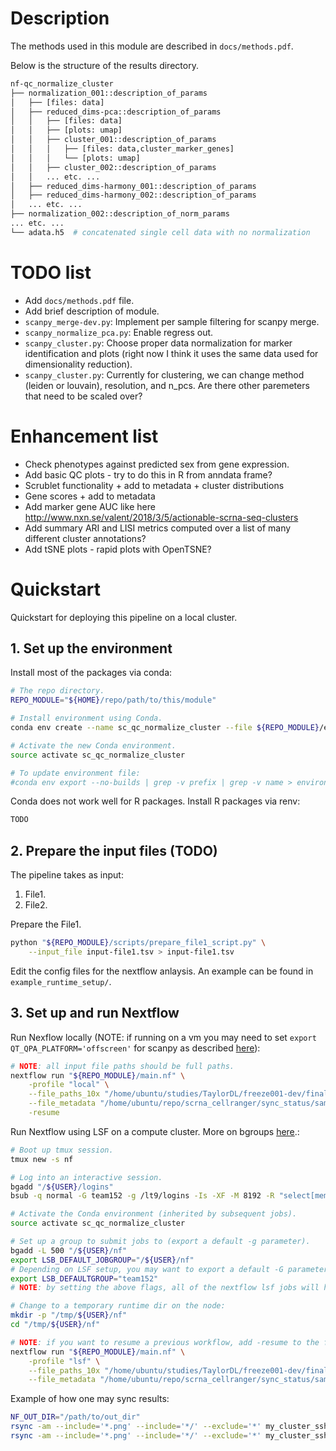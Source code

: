 
# Description

The methods used in this module are described in `docs/methods.pdf`.

Below is the structure of the results directory.
```bash
nf-qc_normalize_cluster
├── normalization_001::description_of_params
│   ├── [files: data]
│   ├── reduced_dims-pca::description_of_params
│   │   ├── [files: data]
│   │   ├── [plots: umap]
│   │   ├── cluster_001::description_of_params
│   │   │   ├── [files: data,cluster_marker_genes]
│   │   │   └── [plots: umap]
│   │   ├── cluster_002::description_of_params
│   │   ... etc. ...
│   ├── reduced_dims-harmony_001::description_of_params
│   ├── reduced_dims-harmony_002::description_of_params
│   ... etc. ...
├── normalization_002::description_of_norm_params
... etc. ...
└── adata.h5  # concatenated single cell data with no normalization
```


# TODO list

* Add `docs/methods.pdf` file.
* Add brief description of module.
* `scanpy_merge-dev.py`: Implement per sample filtering for scanpy merge.
* `scanpy_normalize_pca.py`: Enable regress out.
* `scanpy_cluster.py`: Choose proper data normalization for marker identification and plots (right now I think it uses the same data used for dimensionality reduction).
* `scanpy_cluster.py`: Currently for clustering, we can change method (leiden or louvain), resolution, and n_pcs. Are there other paremeters that need to be scaled over?


# Enhancement list

* Check phenotypes against predicted sex from gene expression.
* Add basic QC plots - try to do this in R from anndata frame?
* Scrublet functionality + add to metadata + cluster distributions
* Gene scores + add to metadata
* Add marker gene AUC like here http://www.nxn.se/valent/2018/3/5/actionable-scrna-seq-clusters
* Add summary ARI and LISI metrics computed over a list of many different cluster annotations?
* Add tSNE plots - rapid plots with OpenTSNE?


# Quickstart

Quickstart for deploying this pipeline on a local cluster.


## 1. Set up the environment

Install most of the packages via conda:
```bash
# The repo directory.
REPO_MODULE="${HOME}/repo/path/to/this/module"

# Install environment using Conda.
conda env create --name sc_qc_normalize_cluster --file ${REPO_MODULE}/env/environment.yml

# Activate the new Conda environment.
source activate sc_qc_normalize_cluster

# To update environment file:
#conda env export --no-builds | grep -v prefix | grep -v name > environment.yml
```

Conda does not work well for R packages. Install R packages via renv:
```bash
TODO
```


## 2. Prepare the input files (TODO)

The pipeline takes as input:
1. File1.
2. File2.

Prepare the File1.
```bash
python "${REPO_MODULE}/scripts/prepare_file1_script.py" \
    --input_file input-file1.tsv > input-file1.tsv
```

Edit the config files for the nextflow anlaysis. An example can be found in `example_runtime_setup/`.


## 3. Set up and run Nextflow

Run Nexflow locally (NOTE: if running on a vm you may need to set `export QT_QPA_PLATFORM='offscreen'` for scanpy as described [here](https://github.com/ipython/ipython/issues/10627)):
```bash
# NOTE: all input file paths should be full paths.
nextflow run "${REPO_MODULE}/main.nf" \
    -profile "local" \
    --file_paths_10x "/home/ubuntu/studies/TaylorDL/freeze001-dev/final_samples2.tsv" \
    --file_metadata "/home/ubuntu/repo/scrna_cellranger/sync_status/samples_metainfo.tsv" \
    -resume
```


Run Nextflow using LSF on a compute cluster. More on bgroups [here](https://www.ibm.com/support/knowledgecenter/SSETD4_9.1.3/lsf_config_ref/lsb.params.default_jobgroup.5.html).:
```bash
# Boot up tmux session.
tmux new -s nf

# Log into an interactive session.
bgadd "/${USER}/logins"
bsub -q normal -G team152 -g /lt9/logins -Is -XF -M 8192 -R "select[mem>8192] rusage[mem=8192]" /bin/bash

# Activate the Conda environment (inherited by subsequent jobs).
source activate sc_qc_normalize_cluster

# Set up a group to submit jobs to (export a default -g parameter).
bgadd -L 500 "/${USER}/nf"
export LSB_DEFAULT_JOBGROUP="/${USER}/nf"
# Depending on LSF setup, you may want to export a default -G parameter.
export LSB_DEFAULTGROUP="team152"
# NOTE: by setting the above flags, all of the nextflow lsf jobs will have these flags set.

# Change to a temporary runtime dir on the node:
mkdir -p "/tmp/${USER}/nf"
cd "/tmp/${USER}/nf"

# NOTE: if you want to resume a previous workflow, add -resume to the flag
nextflow run "${REPO_MODULE}/main.nf" \
    -profile "lsf" \
    --file_paths_10x "/home/ubuntu/studies/TaylorDL/freeze001-dev/final_samples2.tsv" \
    --file_metadata "/home/ubuntu/repo/scrna_cellranger/sync_status/samples_metainfo.tsv"
```


Example of how one may sync results:
```bash
NF_OUT_DIR="/path/to/out_dir"
rsync -am --include='*.png' --include='*/' --exclude='*' my_cluster_ssh:${NF_OUT_DIR} .
rsync -am --include='*.png' --include='*/' --exclude='*' my_cluster_ssh:${NF_OUT_DIR} .
```
